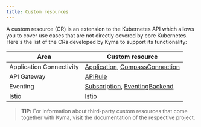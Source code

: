 ```yaml
---
title: Custom resources
---
```


A custom resource (CR) is an extension to the Kubernetes API which allows you to cover use cases that are not directly covered by core Kubernetes. Here's the list of the CRs developed by Kyma to support its functionality:

| Area | Custom resource |
| ---- | -------------- |
| Application Connectivity | [Application](ac-01-application.md), [CompassConnection](ra-01-compassconnection.md) |
| API Gateway | [APIRule](apix-01-apirule.md) |
| Eventing | [Subscription](evnt-01-subscription.md), [EventingBackend](evnt-02-eventingbackend.md) |
| Istio | [Istio](oper-01-istio.md) |

 > **TIP:** For information about third-party custom resources that come together with Kyma, visit the documentation of the respective project.

